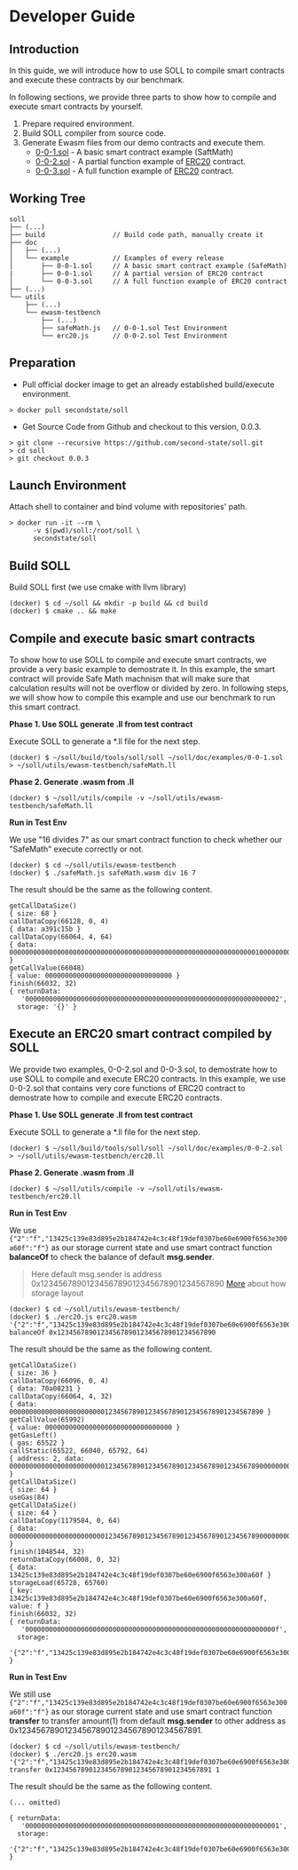 # Developer Guide

## Introduction

In this guide, we will introduce how to use SOLL to compile smart contracts and execute these contracts by our benchmark. 

In following sections, we provide three parts to show how to compile and execute smart contracts by yourself.

1. Prepare required environment.
2. Build SOLL compiler from source code.
3. Generate Ewasm files from our demo contracts and execute them.
    - [0-0-1.sol](./doc/examples/0-0-1.sol) - A basic smart contract example (SaftMath)
    - [0-0-2.sol](./doc/examples/0-0-2.sol) - A partial function example of [ERC20](https://github.com/ethereum/EIPs/blob/master/EIPS/eip-20.md) contract.
    - [0-0-3.sol](./doc/examples/0-0-3.sol) - A full function example of [ERC20](https://github.com/ethereum/EIPs/blob/master/EIPS/eip-20.md) contract.


## Working Tree
```
soll
├── (...)
├── build                 // Build code path, manually create it
├── doc
│   ├── (...)
│   └── example           // Examples of every release
│       ├── 0-0-1.sol     // A basic smart contract example (SafeMath)
|       ├── 0-0-1.sol     // A partial version of ERC20 contract
│       └── 0-0-3.sol     // A full function example of ERC20 contract
├── (...)
└── utils
    ├── (...)
    └── ewasm-testbench
        ├── (...)
        ├── safeMath.js   // 0-0-1.sol Test Environment
        └── erc20.js      // 0-0-2.sol Test Environment
```

## Preparation
- Pull official docker image to get an already established build/execute environment.
```Shell
> docker pull secondstate/soll
```

- Get Source Code from Github and checkout to this version, 0.0.3.
```Shell
> git clone --recursive https://github.com/second-state/soll.git
> cd soll
> git checkout 0.0.3
```

## Launch Environment
Attach shell to container and bind volume with repositories' path.
```Shell
> docker run -it --rm \
      -v $(pwd)/soll:/root/soll \
      secondstate/soll
```

## Build SOLL
Build SOLL first (we use cmake with llvm library)
```Shell
(docker) $ cd ~/soll && mkdir -p build && cd build
(docker) $ cmake .. && make
```

## Compile and execute basic smart contracts 

To show how to use SOLL to compile and execute smart contracts, we provide a very basic example to demostrate it. In this example, the smart contract will provide Safe Math machnism that will make sure that calculation results will not be overflow or divided by zero. In following steps, we will show how to compile this example and use our benchmark to run this smart contract.

**Phase 1. Use SOLL generate .ll from test contract**

Execute SOLL to generate a *.ll file for the next step.

```Shell
(docker) $ ~/soll/build/tools/soll/soll ~/soll/doc/examples/0-0-1.sol > ~/soll/utils/ewasm-testbench/safeMath.ll
```

**Phase 2. Generate .wasm from .ll**

```Shell
(docker) $ ~/soll/utils/compile -v ~/soll/utils/ewasm-testbench/safeMath.ll
```

**Run in Test Env**

We use "16 divides 7" as our smart contract function to check whether our "SafeMath" execute correctly or not.

```Shell
(docker) $ cd ~/soll/utils/ewasm-testbench
(docker) $ ./safeMath.js safeMath.wasm div 16 7
```

The result should be the same as the following content.

```Shell
getCallDataSize()
{ size: 68 }
callDataCopy(66128, 0, 4)
{ data: a391c15b }
callDataCopy(66064, 4, 64)
{ data: 00000000000000000000000000000000000000000000000000000000000000100000000000000000000000000000000000000000000000000000000000000007 }
getCallValue(66048)
{ value: 00000000000000000000000000000000 }
finish(66032, 32)
{ returnData:
   '0000000000000000000000000000000000000000000000000000000000000002',
  storage: '{}' }
```

## Execute an ERC20 smart contract compiled by SOLL

We provide two examples, 0-0-2.sol and 0-0-3.sol, to demostrate how to use SOLL to compile and execute ERC20 contracts. In this example, we use 0-0-2.sol that contains very core functions of ERC20 contract to demostrate how to compile and execute ERC20 contracts.

**Phase 1. Use SOLL generate .ll from test contract**

Execute SOLL to generate a *.ll file for the next step.

```Shell
(docker) $ ~/soll/build/tools/soll/soll ~/soll/doc/examples/0-0-2.sol > ~/soll/utils/ewasm-testbench/erc20.ll
```

**Phase 2. Generate .wasm from .ll**

```Shell
(docker) $ ~/soll/utils/compile -v ~/soll/utils/ewasm-testbench/erc20.ll
```

**Run in Test Env**

We use `{"2":"f","13425c139e83d895e2b184742e4c3c48f19def0307be60e6900f6563e300a60f":"f"}` as our storage current state and use smart contract function **balanceOf** to check the balance of default **msg.sender**.

> Here default msg.sender is address 0x1234567890123456789012345678901234567890
> [More](https://solidity.readthedocs.io/en/v0.5.3/miscellaneous.html#mappings-and-dynamic-arrays) about how storage layout

```Shell
(docker) $ cd ~/soll/utils/ewasm-testbench/
(docker) $ ./erc20.js erc20.wasm '{"2":"f","13425c139e83d895e2b184742e4c3c48f19def0307be60e6900f6563e300a60f":"f"}' balanceOf 0x1234567890123456789012345678901234567890
```

The result should be the same as the following content.

```
getCallDataSize()
{ size: 36 }
callDataCopy(66096, 0, 4)
{ data: 70a08231 }
callDataCopy(66064, 4, 32)
{ data: 0000000000000000000000001234567890123456789012345678901234567890 }
getCallValue(65992)
{ value: 00000000000000000000000000000000 }
getGasLeft()
{ gas: 65522 }
callStatic(65522, 66040, 65792, 64)
{ address: 2, data: 00000000000000000000000012345678901234567890123456789012345678900000000000000000000000000000000000000000000000000000000000000000 }
getCallDataSize()
{ size: 64 }
useGas(84)
getCallDataSize()
{ size: 64 }
callDataCopy(1179584, 0, 64)
{ data: 00000000000000000000000012345678901234567890123456789012345678900000000000000000000000000000000000000000000000000000000000000000 }
finish(1048544, 32)
returnDataCopy(66008, 0, 32)
{ data: 13425c139e83d895e2b184742e4c3c48f19def0307be60e6900f6563e300a60f }
storageLoad(65728, 65760)
{ key: 13425c139e83d895e2b184742e4c3c48f19def0307be60e6900f6563e300a60f, value: f }
finish(66032, 32)
{ returnData:
   '000000000000000000000000000000000000000000000000000000000000000f',
  storage:
   '{"2":"f","13425c139e83d895e2b184742e4c3c48f19def0307be60e6900f6563e300a60f":"f"}' }
```

**Run in Test Env**

We still use `{"2":"f","13425c139e83d895e2b184742e4c3c48f19def0307be60e6900f6563e300a60f":"f"}` as our storage current state and use smart contract function **transfer** to transfer amount(1) from default **msg.sender** to other address as 0x1234567890123456789012345678901234567891.

```Shell
(docker) $ cd ~/soll/utils/ewasm-testbench/
(docker) $ ./erc20.js erc20.wasm '{"2":"f","13425c139e83d895e2b184742e4c3c48f19def0307be60e6900f6563e300a60f":"f"}' transfer 0x1234567890123456789012345678901234567891 1
```

The result should be the same as the following content.

```
(... omitted)

{ returnData:
   '0000000000000000000000000000000000000000000000000000000000000001',
  storage:
   '{"2":"f","13425c139e83d895e2b184742e4c3c48f19def0307be60e6900f6563e300a60f":"e","d3a40b027a96d16f0c9c02fdbf30dd031cb372ed53432958315b5da0226952e":"1"}' }
```
